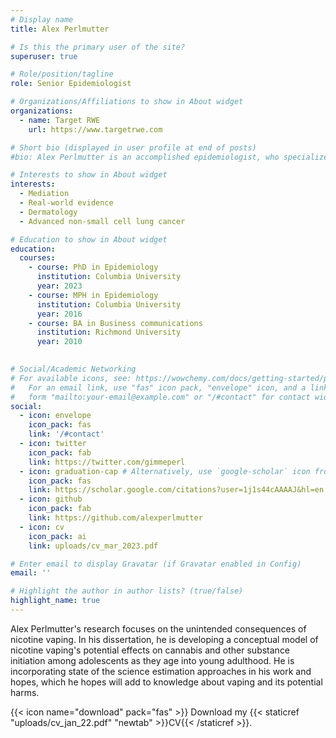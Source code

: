 ```yaml
---
# Display name
title: Alex Perlmutter

# Is this the primary user of the site?
superuser: true

# Role/position/tagline
role: Senior Epidemiologist

# Organizations/Affiliations to show in About widget
organizations:
  - name: Target RWE
    url: https://www.targetrwe.com

# Short bio (displayed in user profile at end of posts)
#bio: Alex Perlmutter is an accomplished epidemiologist, who specializes in the principled use and development of advanced causal inference methods for answering questions in substance use, dermatology, and cancer. He obtained his PhD from Columbia University in 2023. Alex's dissertation answered questions about the potential unintended consequences of vaping among adolescents as they age into young adulthood.

# Interests to show in About widget
interests:
  - Mediation
  - Real-world evidence
  - Dermatology
  - Advanced non-small cell lung cancer

# Education to show in About widget
education:
  courses:
    - course: PhD in Epidemiology
      institution: Columbia University
      year: 2023
    - course: MPH in Epidemiology
      institution: Columbia University
      year: 2016
    - course: BA in Business communications
      institution: Richmond University
      year: 2010
      

# Social/Academic Networking
# For available icons, see: https://wowchemy.com/docs/getting-started/page-builder/#icons
#   For an email link, use "fas" icon pack, "envelope" icon, and a link in the
#   form "mailto:your-email@example.com" or "/#contact" for contact widget.
social:
  - icon: envelope
    icon_pack: fas
    link: '/#contact'
  - icon: twitter
    icon_pack: fab
    link: https://twitter.com/gimmeperl
  - icon: graduation-cap # Alternatively, use `google-scholar` icon from `ai` icon pack
    icon_pack: fas
    link: https://scholar.google.com/citations?user=1j1s44cAAAAJ&hl=en
  - icon: github
    icon_pack: fab
    link: https://github.com/alexperlmutter
  - icon: cv
    icon_pack: ai
    link: uploads/cv_mar_2023.pdf

# Enter email to display Gravatar (if Gravatar enabled in Config)
email: ''

# Highlight the author in author lists? (true/false)
highlight_name: true
---
```


Alex Perlmutter's research focuses on the unintended consequences of nicotine vaping. In his dissertation, he is developing a conceptual model of nicotine vaping's potential effects on cannabis and other substance initiation among adolescents as they age into young adulthood. He is incorporating state of the science estimation approaches in his work and hopes, which he hopes will add to knowledge about vaping and its potential harms.

{{< icon name="download" pack="fas" >}} Download my {{< staticref "uploads/cv_jan_22.pdf" "newtab" >}}CV{{< /staticref >}}.

